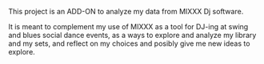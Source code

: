This project is an ADD-ON to analyze my data from MIXXX Dj software. 

It is meant to complement my use of MIXXX as a tool for DJ-ing at swing and blues social dance events, as a ways to explore and analyze my library and my sets, and reflect on my choices and posibly give me new ideas to explore.
